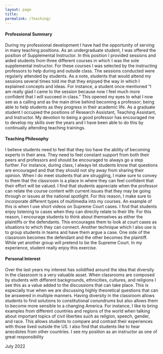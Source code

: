 ```yaml
---
layout: page
title: 
permalink: /Teaching/
---
```


#### Professional Summary
During my professional development I have had the opportunity of serving in many teaching positions. As an undergraduate student, I was offered the position of Supplemental Instructor. In this position I provided sessions and aided students from three different courses in which I was the sole supplemental instructor. For these courses I was selected by the instructing professors to help during and outside class. The sessions conducted were regularly attended by students. As a note, students that would attend my sessions several times told me that they enjoyed the way in which I explained concepts and ideas. For instance, a student once mentioned “I am really glad I came to the session because now I feel much more confident that I will succeed in class.” This opened my eyes to what I now see as a calling and as the main drive behind becoming a professor; being able to help students as they progress in their academic life. As a graduate student I occupied the positions of Research Assistant, Teaching Assistant, and Instructor. My devotion to being a good professor has encouraged me to develop my skills over the years and I have been able to do this by continually attending teaching trainings.
#### Teaching Philosophy 
I believe students need to feel that they too have the ability of becoming experts in their area. They need to feel constant support from both their peers and professors and should be encouraged to always go a step further. For instance, during class, I always let students know that questions are encouraged and that they should not shy away from sharing their opinion. When I do meet students that are struggling, I make sure to convey to them that the classroom is a place in where they can feel confident that their effort will be valued. I find that students appreciate when the professor can relate the course content with current issues that they may be going through or issues at the national spotlight. For this reason, I make sure to incorporate different types of multimedia into my courses. An example of this is when I use short videos on Supreme Court cases. I find that students enjoy listening to cases when they can directly relate to their life. For this reason, I encourage students to think about themselves as either the plaintiffs or the defendants. This encourages them to look at court cases as situations to which they can connect. Another technique which I also use is to group students in teams and have them argue a case. One side of the classroom becomes the defendant and the other becomes the plaintiff. While yet another group will pretend to be the Supreme Court. In my experience, student really enjoy this exercise.
#### Personal Interest
Over the last years my interest has solidified around the idea that diversity in the classroom is a very valuable asset. When classrooms are composed by students with different backgrounds, ethnicities, cultures, and religions I see this as a value added to the discussions that can take place. This is especially true when we are discussing highly theoretical questions that can be answered in multiple manners. Having diversity in the classroom allows students to find solutions to constitutional conundrums but also allows them to become more sensible to a changing America. For instance, I like to bring examples from different countries and regions of the world when talking about important topics of civil liberties such as religion, speech, gender, and race. This allows students to compare and contrast their experiences with those lived outside
the US. I also find that students like to hear anecdotes from other countries. I see my position as an instructor as one of great responsibility

July 2022
